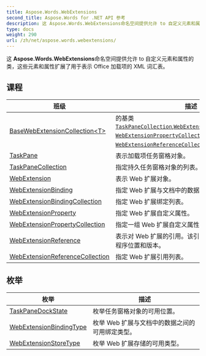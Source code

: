 ```yaml
---
title: Aspose.Words.WebExtensions
second_title: Aspose.Words for .NET API 参考
description: 这 Aspose.Words.WebExtensions命名空间提供允许 to 自定义元素和属性的类这些元素和属性扩展了用于表示 Office 加载项的 XML 词汇表
type: docs
weight: 290
url: /zh/net/aspose.words.webextensions/
---
```

这 **Aspose.Words.WebExtensions**命名空间提供允许 to 自定义元素和属性的类，这些元素和属性扩展了用于表示 Office 加载项的 XML 词汇表。

## 课程

| 班级 | 描述 |
| --- | --- |
| [BaseWebExtensionCollection&lt;T&gt;](./basewebextensioncollection-1/) | 的基类[`TaskPaneCollection`](../aspose.words.webextensions/taskpanecollection/),[`WebExtensionBindingCollection`](../aspose.words.webextensions/webextensionbindingcollection/), [`WebExtensionPropertyCollection`](../aspose.words.webextensions/webextensionpropertycollection/)和[`WebExtensionReferenceCollection`](../aspose.words.webextensions/webextensionreferencecollection/)收藏. |
| [TaskPane](./taskpane/) | 表示加载项任务窗格对象。 |
| [TaskPaneCollection](./taskpanecollection/) | 指定持久任务窗格对象的列表。 |
| [WebExtension](./webextension/) | 表示 Web 扩展对象。 |
| [WebExtensionBinding](./webextensionbinding/) | 指定 Web 扩展与文档中的数据之间的绑定关系。 |
| [WebExtensionBindingCollection](./webextensionbindingcollection/) | 指定 Web 扩展绑定列表。 |
| [WebExtensionProperty](./webextensionproperty/) | 指定 Web 扩展自定义属性。 |
| [WebExtensionPropertyCollection](./webextensionpropertycollection/) | 指定一组 Web 扩展自定义属性。 |
| [WebExtensionReference](./webextensionreference/) | 表示对 Web 扩展的引用。该引用用于标识 扩展的提供程序位置和版本。 |
| [WebExtensionReferenceCollection](./webextensionreferencecollection/) | 指定 Web 扩展引用列表。 |
## 枚举

| 枚举 | 描述 |
| --- | --- |
| [TaskPaneDockState](./taskpanedockstate/) | 枚举任务窗格对象的可用位置。 |
| [WebExtensionBindingType](./webextensionbindingtype/) | 枚举 Web 扩展与文档中的数据之间的可用绑定类型。 |
| [WebExtensionStoreType](./webextensionstoretype/) | 枚举 Web 扩展存储的可用类型。 |


